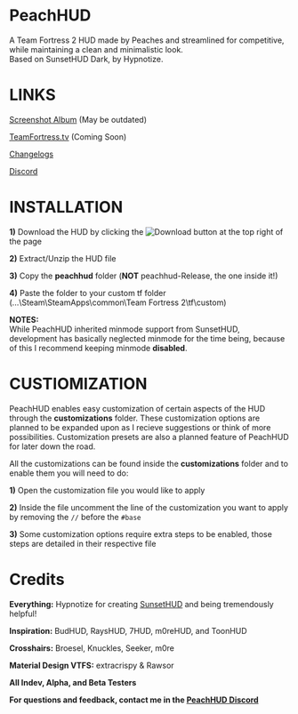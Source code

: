 # PeachHUD
A Team Fortress 2 HUD made by Peaches and streamlined for competitive, while maintaining a clean and minimalistic look.  
Based on SunsetHUD Dark, by Hypnotize.

# LINKS
[Screenshot Album](https://imgur.com/a/rVrlQes) (May be outdated)

[TeamFortress.tv](WIP) (Coming Soon)

[Changelogs](https://github.com/PapaPeach/PeachHUD/commits/master/peachhud)

[Discord](https://discord.gg/HyZRVtp)

# INSTALLATION
**1)** Download the HUD by clicking the ![Download](https://i.imgur.com/EjYd8I5.png) button at the top right of the page

**2)** Extract/Unzip the HUD file

**3)** Copy the **peachhud** folder (**NOT** peachhud-Release, the one inside it!)

**4)** Paste the folder to your custom tf folder (...\Steam\SteamApps\common\Team Fortress 2\tf\custom)

**NOTES:**  
While PeachHUD inherited minmode support from SunsetHUD, development has basically neglected minmode for the time being, because of this I recommend keeping minmode **disabled**.

# CUSTIOMIZATION
PeachHUD enables easy customization of certain aspects of the HUD through the **customizations** folder. These customization options are planned to be expanded upon as I recieve suggestions or think of more possibilities. Customization presets are also a planned feature of PeachHUD for later down the road.

All the customizations can be found inside the **customizations** folder and to enable them you will need to do:

**1)** Open the customization file you would like to apply

**2)** Inside the file uncomment the line of the customization you want to apply by removing the `//` before the `#base`

**3)** Some customization options require extra steps to be enabled, those steps are detailed in their respective file

# Credits
**Everything:** Hypnotize for creating [SunsetHUD](https://github.com/Hypnootize/Sunset-Hud) and being tremendously helpful!

**Inspiration:** BudHUD, RaysHUD, 7HUD, m0reHUD, and ToonHUD

**Crosshairs:** Broesel, Knuckles, Seeker, m0re

**Material Design VTFS:** extracrispy & Rawsor

**All Indev, Alpha, and Beta Testers**

**For questions and feedback, contact me in the [PeachHUD Discord](https://discord.gg/HyZRVtp)**
